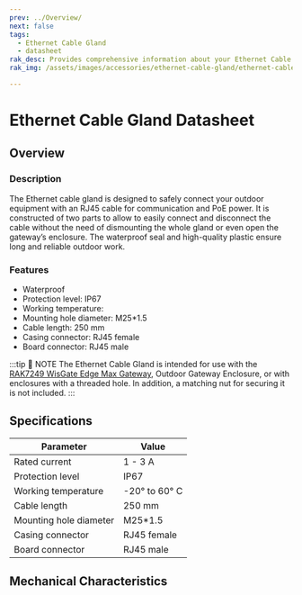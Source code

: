 ```yaml
---
prev: ../Overview/
next: false
tags:
  - Ethernet Cable Gland
  - datasheet
rak_desc: Provides comprehensive information about your Ethernet Cable Gland to help you use it. This information includes technical specifications, characteristics, and requirements.
rak_img: /assets/images/accessories/ethernet-cable-gland/ethernet-cable-gland.png

---
```



# Ethernet Cable Gland Datasheet

## Overview

### Description

The Ethernet cable gland is designed to safely connect your outdoor equipment with an RJ45 cable for communication and PoE power. It is constructed of two parts to allow to easily connect and disconnect the cable without the need of dismounting the whole gland or even open the gateway’s enclosure. The waterproof seal and high-quality plastic ensure long and reliable outdoor work.

### Features

- Waterproof
- Protection level: IP67
- Working temperature:
- Mounting hole diameter: M25*1.5
- Cable length: 250&nbsp;mm
- Casing connector: RJ45 female
- Board connector: RJ45 male

:::tip 📝 NOTE
The Ethernet Cable Gland is intended for use with the <a href="/https://docs.rakwireless.com/Product-Categories/WisGate/RAK7249/Overview/" >RAK7249 WisGate Edge Max Gateway</a>, Outdoor Gateway Enclosure, or with enclosures with a threaded hole. In addition, a matching nut for securing it is not included.
:::


## Specifications

| Parameter              | Value              |
| ---------------------- | ------------------ |
| Rated current          | 1 - 3&nbsp;A       |
| Protection level       | IP67               |
| Working temperature    | -20° to 60°&nbsp;C |
| Cable length           | 250&nbsp;mm        |
| Mounting hole diameter | M25*1.5            |
| Casing connector       | RJ45 female        |
| Board connector        | RJ45 male          |

## Mechanical Characteristics

<rk-img
  src="/assets/images/accessories/ethernet-cable-gland/2.png"
  width="100%"
  caption="Ethernet Cable Gland Mechanical Characteristics"
/>
